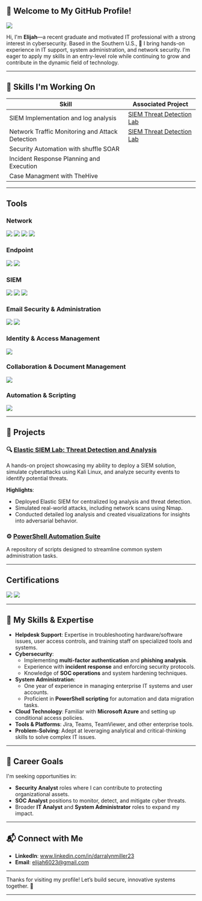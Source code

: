 ## 👋 Welcome to My GitHub Profile!
<a href="www.linkedin.com/in/darralynmiller23"><img src="https://img.shields.io/badge/-LinkedIn-0072b1?&style=for-the-badge&logo=linkedin&logoColor=white" /></a>

Hi, I'm **Elijah**—a recent graduate and motivated IT professional with a strong interest in cybersecurity. Based in the Southern U.S., 🌟 I bring hands-on experience in IT support, system administration, and network security. I’m eager to apply my skills in an entry-level role while continuing to grow and contribute in the dynamic field of technology.  

--- 
## 🚀 **Skills I'm Working On**

|Skill                                | Associated Project                                   |
|-------------------------------------|------------------------------------------------------|
|SIEM Implementation and log analysis |[SIEM Threat Detection Lab](https://github.com/Ourworldofdreams/SIEM-Threat-Detection-Lab)
|Network Traffic Monitoring  and Attack Detection|[SIEM Threat Detection Lab](https://github.com/Ourworldofdreams/SIEM-Threat-Detection-Lab)
|Security Automation with shuffle SOAR|
|Incident Response Planning and Execution|
|Case Managment with TheHive|

---
## Tools

### Network
<div>
    <img src="https://img.shields.io/badge/-Wireshark-1679A7?&style=for-the-badge&logo=Wireshark&logoColor=white" />
    <img src="https://img.shields.io/badge/-Zeek-777BB4?&style=for-the-badge&logo=Zeek&logoColor=white" />
    <img src="https://img.shields.io/badge/-Kali_Linux-557C94?style=for-the-badge&logo=Kali-Linux&logoColor=white" />
    <img src="https://img.shields.io/badge/-Nmap-4682B4?style=for-the-badge&logo=Nmap&logoColor=white" />
</div>

### Endpoint 
<div>
    <img src="https://img.shields.io/badge/-Microsoft_Defender_for_Endpoint-00A4EF?&style=for-the-badge&logo=Microsoft&logoColor=white" />
   <img src="https://img.shields.io/badge/- Bitdefender_GravityZone-00A4EF?&style=for-the-badge&logo=Bitdefender&logoColor=red" />
</div>

### SIEM
<div>
    <img src="https://img.shields.io/badge/-Microsoft_Sentinel-0078D4?&style=for-the-badge&logo=Microsoft&logoColor=white" />
    <img src="https://img.shields.io/badge/-Splunk-000000?&style=for-the-badge&logo=Splunk&logoColor=white" />
     <img src="https://img.shields.io/badge/-Elastic_SIEM-005571?style=for-the-badge&logo=Elastic&logoColor=white" />
<div>

  ### Email Security & Administration
<div> <img src="https://img.shields.io/badge/-Microsoft_Exchange-0078D4?&style=for-the-badge&logo=MicrosoftExchange&logoColor=white" /> <img src="https://img.shields.io/badge/-KnowBe4_PhishTool-FF5733?&style=for-the-badge&logo=Phishing&logoColor=white" /> </div>

### Identity & Access Management
<div> <img src="https://img.shields.io/badge/-Azure_AD-0078D4?&style=for-the-badge&logo=MicrosoftAzure&logoColor=white" /> </div>

### Collaboration & Document Management
<div> <img src="https://img.shields.io/badge/-SharePoint-0078D4?&style=for-the-badge&logo=MicrosoftSharePoint&logoColor=white" /> </div>

### Automation & Scripting
<div> <img src="https://img.shields.io/badge/-PowerShell-5391FE?&style=for-the-badge&logo=PowerShell&logoColor=white" /> </div>

  
---
## 📂 **Projects**

### 🔍 **[Elastic SIEM Lab: Threat Detection and Analysis](#)**  
A hands-on project showcasing my ability to deploy a SIEM solution, simulate cyberattacks using Kali Linux, and analyze security events to identify potential threats.  

**Highlights**:  
- Deployed Elastic SIEM for centralized log analysis and threat detection.  
- Simulated real-world attacks, including network scans using Nmap.  
- Conducted detailed log analysis and created visualizations for insights into adversarial behavior.  

### ⚙️ **[PowerShell Automation Suite](#)**  
A repository of scripts designed to streamline common system administration tasks.

---
## Certifications

<div>
<img src="https://img.shields.io/badge/-Security%2B-FF0000?&style=for-the-badge&logo=CompTIA&logoColor=white" />
<img src="https://img.shields.io/badge/- ISC2&style=for-the-badge&logo=ISC2&logoColor=white" />
<div>

---

## 🔧 **My Skills & Expertise**
- **Helpdesk Support**: Expertise in troubleshooting hardware/software issues, user access controls, and training staff on specialized tools and systems.
- **Cybersecurity**:  
  - Implementing **multi-factor authentication** and **phishing analysis**.  
  - Experience with **incident response** and enforcing security protocols.  
  - Knowledge of **SOC operations** and system hardening techniques.
- **System Administration**:  
  - One year of experience in managing enterprise IT systems and user accounts.  
  - Proficient in **PowerShell scripting** for automation and data migration tasks.
- **Cloud Technology**: Familiar with **Microsoft Azure** and setting up conditional access policies.  
- **Tools & Platforms**: Jira, Teams, TeamViewer, and other enterprise tools.
- **Problem-Solving**: Adept at leveraging analytical and critical-thinking skills to solve complex IT issues.

---

## 🎯 **Career Goals**
I'm seeking opportunities in:  
- **Security Analyst** roles where I can contribute to protecting organizational assets.  
- **SOC Analyst** positions to monitor, detect, and mitigate cyber threats.  
- Broader **IT Analyst** and **System Administrator** roles to expand my impact.

---

## 📬 **Connect with Me**
- **LinkedIn**: www.linkedin.com/in/darralynmiller23
- **Email**: elijah6023@gmail.com  
 
---

Thanks for visiting my profile! Let’s build secure, innovative systems together. 🌟  

---
